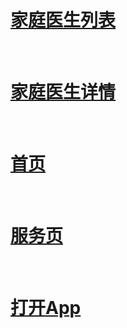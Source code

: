 <html>
	<head>
    	<meta http-equiv="Content-Type" content="text/html; charset=UTF-8">
       	<title>Insert title here</title>
    </head>
	<body>
		<h1>
			<a href="openApp.jdHealth://virtual?params=%7B%22%20category%22%3A%22jump%22%2C%22des%22%3A%22familyDoctorList%22%2C%22beneficialId%22%3A%22beneficialId%22%2C%22rightId%22%3A%22rightId%22%7D">家庭医生列表</a>
		</h1>
		<br />
		<h1>
			<a href="openApp.jdHealth://virtual?params={"category":"jump","des":"familyDoctorDetail","beneficialId":"beneficialId","rightId":"rightId","docId":"docId"}">家庭医生详情</a>
		</h1>
		<br />
		<h1>
			<a href="openApp.jdHealth://virtual?params={"category":"jump","des":"tabPage","type":"0"}">首页</a>
		</h1>
		<br />
		<h1>
			<a href="openapp.jdhealth://virtual?params={"category": "jump","des": "dynamicFloor","pageId": "e9333dbf20b04c71a3dfaab9a433bfd0","pageName": "pageName","dataIds": {"rightId": "1490800586008832002","rightPackageId": "426112686452227","beneficialId": "426112686460422","memberType":121}}">服务页</a>
		</h1>
		<br />
		<h1>
			<a href="openapp.jdhealth://virtual?params=1">打开App</a>
		</h1>
	</body>
</html>

